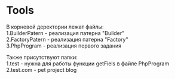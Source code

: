# Tools

В корневой деректории лежат файлы:</br>
1.BuilderPatern - реализация патерна "Builder"</br>
2.FactoryPatern - реализация патерна "Factory"</br>
3.PhpProgram - реализация первого задания

Также присутствуют папки:</br>
1.test - нужна для работы функции getFiels в файле PhpProgram</br>
2.test.com - pet project blog</br>
